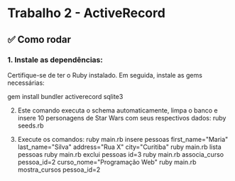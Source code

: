 # Trabalho 2 - ActiveRecord

## ✅ Como rodar

### 1. Instale as dependências:
Certifique-se de ter o Ruby instalado. Em seguida, instale as gems necessárias:

gem install bundler activerecord sqlite3


2. Este comando executa o schema automaticamente, limpa o banco e insere 10 personagens de Star Wars com seus respectivos dados:
   ruby seeds.rb

3. Execute os comandos:
   ruby main.rb insere pessoas first_name="Maria" last_name="Silva" address="Rua X" city="Curitiba"
   ruby main.rb lista pessoas
   ruby main.rb exclui pessoas id=3
   ruby main.rb associa_curso pessoa_id=2 curso_nome="Programação Web"
   ruby main.rb mostra_cursos pessoa_id=2


